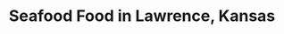 ---
active: true
name: Seafood
sitemap: true
slug: seafood
title: Seafood Food in Lawrence, Kansas
---